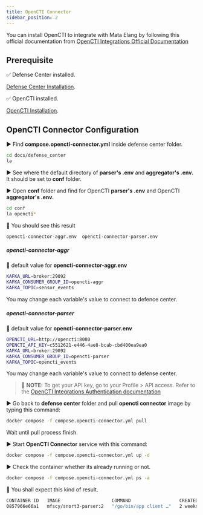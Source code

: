 ```yaml
---
title: OpenCTI Connector
sidebar_position: 2
---
```


You can install OpenCTI to integrate with Mata Elang by following this official documentation from [OpenCTI Integrations Official Documentation](https://docs.opencti.io/latest/deployment/installation/)

## Prerequisite

:white_check_mark: Defense Center installed.

[Defense Center Installation](Installation-and-Configuration/{Defense-Center-Installation}).

:white_check_mark: OpenCTI installed.

[OpenCTI Installation](OpenCTI-Installation).

## OpenCTI Connector Configuration

▶️ Find **compose.opencti-connector.yml** inside defense center folder.

```bash
cd docs/defense_center
la
```

▶️ See where the default directory of **parser's .env** and **aggregator's .env.** It should be set to **conf** folder.



▶️ Open **conf** folder and find for OpenCTI **parser's .env** and OpenCTI **aggregator's .env.**

```bash
cd conf
la opencti*
```

:key: You should see this result

```bash
opencti-connector-aggr.env  opencti-connector-parser.env
```
##### opencti-connector-aggr

:key: default value for **opencti-connector-aggr.env**

```bash
KAFKA_URL=broker:29092
KAFKA_CONSUMER_GROUP_ID=opencti-aggr
KAFKA_TOPIC=sensor_events
```

You may change each variable's value to connect to defence center.


##### opencti-connector-parser

:key: default value for **opencti-connector-parser.env**

```bash
OPENCTI_URL=http://opencti:8080
OPENCTI_API_KEY=c5512621-e446-4ae8-bcab-cbd400ea9ea0
KAFKA_URL=broker:29092
KAFKA_CONSUMER_GROUP_ID=opencti-parser
KAFKA_TOPIC=opencti_events
```

You may change each variable's value to connect to defense center.

> :key:  **NOTE:** To get your API key, go to your Profile > API access. Refer to the [OpenCTI Integrations Authentication documentation](https://docs.opencti.io/latest/deployment/integrations/#authentication)


▶️ Go back to **defense center** folder and pull **opencti connector** image by typing this command:

```bash
docker compose -f compose.opencti-connector.yml pull
```
Wait until pull process finish.

▶️ Start **OpenCTI Connector**  service with this command:
```bash
docker compose -f compose.opencti-connector.yml up -d
```

▶️ Check the container whether its already running or not.
```bash
docker compose -f compose.opencti-connector.yml ps -a
```

:key: You shall expect this kind of result.

```bash
CONTAINER ID   IMAGE                   COMMAND                  CREATED       STATUS          PORTS   NAMES
0857966e66a1   mfscy/snort3-parser:2   "/go/bin/app client …"   2 weeks ago   Up 14 minutes           me2-deploy-sensor-parser-1
```
